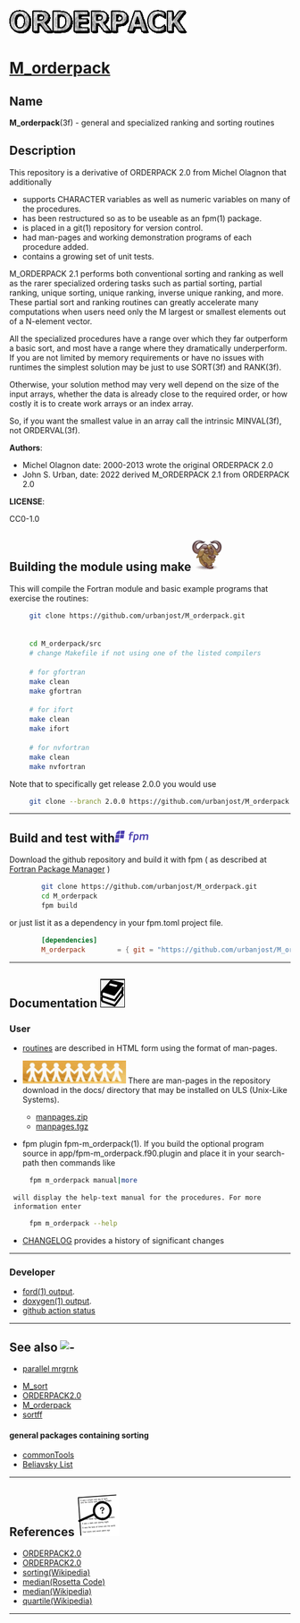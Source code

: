 [![](docs/images/orderpack.gif)](https://urbanjost.github.io/M_orderpack/fpm-ford/index.html)
# [M_orderpack](https://urbanjost.github.io/M_orderpack/man3.html)

## Name
   **M_orderpack**(3f) - general and specialized ranking and sorting routines

## Description

This repository is a derivative of ORDERPACK 2.0 from Michel Olagnon
that additionally

 - supports CHARACTER variables as well as numeric variables on many of
   the procedures.
 - has been restructured so as to be useable as an fpm(1) package.
 - is placed in a git(1) repository for version control.
 - had man-pages and working demonstration programs of each procedure
   added.
 - contains a growing set of unit tests.

M_ORDERPACK 2.1 performs both conventional sorting and ranking as well as
the rarer specialized ordering tasks such as partial sorting, partial
ranking, unique sorting, unique ranking, inverse unique ranking, and
more. These partial sort and ranking routines can greatly accelerate
many computations when users need only the M largest or smallest elements
out of a N-element vector.

All the specialized procedures have a range over which they far outperform
a basic sort, and most have a range where they dramatically underperform.
If you are not limited by memory requirements or have no issues with
runtimes the simplest solution may be just to use SORT(3f) and RANK(3f).

Otherwise, your solution method may very well depend on the size of the
input arrays, whether the data is already close to the required order,
or how costly it is to create work arrays or an index array.

So, if you want the smallest value in an array call the intrinsic
MINVAL(3f), not ORDERVAL(3f).

**Authors**: 

- Michel Olagnon date: 2000-2013 wrote the original ORDERPACK 2.0
- John S. Urban, date: 2022 derived M_ORDERPACK 2.1 from ORDERPACK 2.0

**LICENSE**:

CC0-1.0

## Building the module using make![gmake](docs/images/gnu.gif)

This will compile the Fortran module and basic example programs that exercise the routines:

```bash
     git clone https://github.com/urbanjost/M_orderpack.git


     cd M_orderpack/src
     # change Makefile if not using one of the listed compilers

     # for gfortran
     make clean
     make gfortran

     # for ifort
     make clean
     make ifort

     # for nvfortran
     make clean
     make nvfortran
```
   Note that to specifically get release 2.0.0 you would use
```bash
     git clone --branch 2.0.0 https://github.com/urbanjost/M_orderpack.git
```
---
## Build and test with![fpm](docs/images/fpm_logo.gif)

   Download the github repository and build it with
   fpm ( as described at [Fortran Package Manager](https://github.com/fortran-lang/fpm) )
```bash
        git clone https://github.com/urbanjost/M_orderpack.git
        cd M_orderpack
        fpm build
```

   or just list it as a dependency in your fpm.toml project file.

```toml
        [dependencies]
        M_orderpack        = { git = "https://github.com/urbanjost/M_orderpack.git" }
```
---
## Documentation ![docs](docs/images/docs.gif)

### User
   - [routines](https://urbanjost.github.io/M_orderpack/man3.html) 
     are described in HTML form using the format of man-pages.
<!--
     and [programs](https://urbanjost.github.io/M_orderpack/man1.html)
   - A single page that uses javascript to combine all the HTML
     descriptions of the man-pages is at
     [BOOK_M_orderpack](https://urbanjost.github.io/M_orderpack/BOOK_M_orderpack.html).
-->

   - ![man-pages](docs/images/manpages.gif)
     There are man-pages in the repository download in the docs/ directory
     that may be installed on ULS (Unix-Like Systems).

      + [manpages.zip](https://urbanjost.github.io/M_orderpack/manpages.zip)
      + [manpages.tgz](https://urbanjost.github.io/M_orderpack/manpages.tgz)

   - fpm plugin fpm-m_orderpack(1). If you build the optional program
     source in app/fpm-m_orderpack.f90.plugin and place it in your search-path
     then commands like
```bash
     fpm m_orderpack manual|more
```
     will display the help-text manual for the procedures. For more
     information enter
```bash
     fpm m_orderpack --help
```

   - [CHANGELOG](docs/CHANGELOG.md) provides a history of significant changes
---
### Developer
   - [ford(1) output](https://urbanjost.github.io/M_orderpack/fpm-ford/index.html).
   - [doxygen(1) output](https://urbanjost.github.io/M_orderpack/doxygen_out/html/index.html).
   - [github action status](docs/STATUS.md)
---
## See also ![-](docs/images/demos.gif)
   - [parallel mrgrnk](https://github.com/cphyc/Fortran-parallel-sort)

   * [M_sort](https://github.com/urbanjost/M_sort)
   * [ORDERPACK2.0](http://www.fortran-2000.com/rank/)
   * [M_orderpack](https://github.com/urbanjost/M_orderpack)
   * [sortff](https://gitlab.com/everythingfunctional/sortff)
#### general packages containing sorting
   * [commonTools](https://github.com/wtdailey/commonTools)
   * [Beliavsky List](https://github.com/Beliavsky/Fortran-code-on-GitHub#sorting)
---
## References ![-](docs/images/ref.gif)

   * [ORDERPACK2.0](http://www.fortran-2000.com/rank/)
   * [ORDERPACK2.0](https://forge-dga.jouy.inra.fr/svn/qtlmap/trunk/lib/orderpack-2.0/index.html)
   * [sorting(Wikipedia)](https://en.m.wikipedia.org/wiki/Sorting_algorithm)
   * [median(Rosetta Code)](http://www.rosettacode.org/wiki/Averages/Median)
   * [median(Wikipedia)](https://en.wikipedia.org/wiki/Median)
   * [quartile(Wikipedia)](https://en.wikipedia.org/wiki/Quartile)
---
